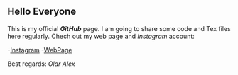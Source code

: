 ## Hello Everyone
This is my official **_GitHub_** page. I am going to share some code and Tex files here regularly. Chech out my web page and _Instagram_ account:

-[Instagram](https://www.instagram.com/qbeer666)
-[WebPage](https://www.instagram.com/qbeer666/)

Best regards: _Olar Alex_
